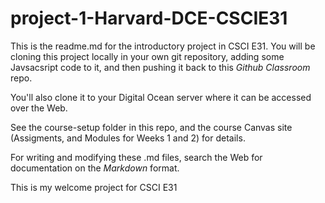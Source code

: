 # project-1-Harvard-DCE-CSCIE31
This is the readme.md for the introductory project in CSCI E31.  You will be cloning this project
locally in your own git repository, adding some Javsacsript code to it, and then pushing
it back to this *Github Classroom* repo.

You'll also clone it to your Digital Ocean server where it can be accessed over the Web.

See the course-setup folder in this repo, and the course Canvas site (Assigments, and Modules for Weeks 1 and 2) for details.   

For writing and modifying these .md files, search the Web for documentation on the *Markdown* format. 

This is my welcome project for CSCI E31
